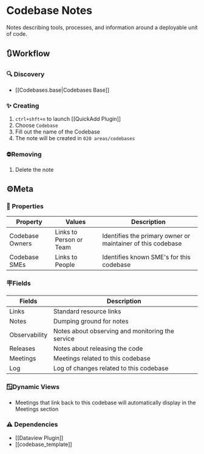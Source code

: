 # Codebase Notes

Notes describing tools, processes, and information around a deployable unit of code.

## 🔃Workflow

### 🔍 Discovery

- [[Codebases.base|Codebases Base]]

### ✨ Creating

1. `ctrl+shft+n` to launch [[QuickAdd Plugin]]
2. Choose `Codebase`
3. Fill out the name of the Codebase
4. The note will be created in `020 areas/codebases`

### ⛔Removing

1. Delete the note

## ⚙️Meta

### 🔩 Properties

| Property        | Values                  | Description                                                 |
| --------------- | ----------------------- | ----------------------------------------------------------- |
| Codebase Owners | Links to Person or Team | Identifies the primary owner or maintainer of this codebase |
| Codebase SMEs   | Links to People         | Identifies known SME's for this codebase                    |

### 🪧Fields

| Fields        | Description                                      |
| ------------- | ------------------------------------------------ |
| Links         | Standard resource links                          |
| Notes         | Dumping ground for notes                         |
| Observability | Notes about observing and monitoring the service |
| Releases      | Notes about releasing the code                   |
| Meetings      | Meetings related to this codebase                |
| Log           | Log of changes related to this codebase          |

### 🪟Dynamic Views

- Meetings that link back to this codebase will automatically display in the Meetings section

### ⚠️ Dependencies

- [[Dataview Plugin]]
- [[codebase_template]]
